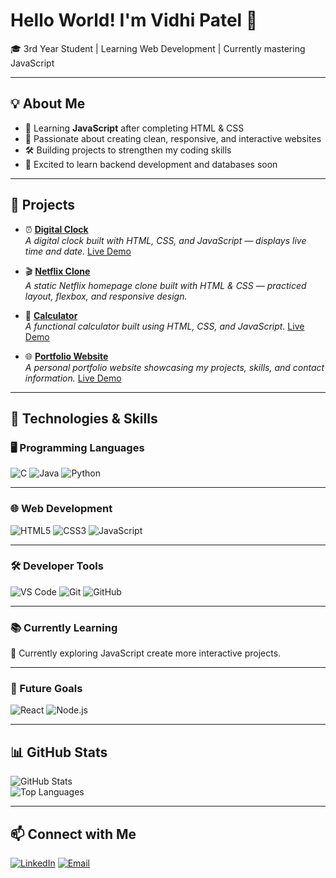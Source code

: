 # Hello World! I'm Vidhi Patel 👋

🎓 3rd Year Student | Learning Web Development | Currently mastering JavaScript  

---

## 💡 About Me
- 🌱 Learning **JavaScript** after completing HTML & CSS  
- 🎯 Passionate about creating clean, responsive, and interactive websites  
- 🛠 Building projects to strengthen my coding skills  
- 🚀 Excited to learn backend development and databases soon  

---
## 📂 Projects  

- ⏰ **[Digital Clock](https://github.com/vidhisonani/digital_clock)**  
  *A digital clock built with HTML, CSS, and JavaScript — displays live time and date.* [Live Demo](https://vidhisonani.github.io/digital_clock/)  

- 🎬 **[Netflix Clone](https://github.com/vidhisonani/netflix_clone)**  
  *A static Netflix homepage clone built with HTML & CSS — practiced layout, flexbox, and responsive design.*  

- 🧮 **[Calculator](https://github.com/vidhisonani/calculator)**  
  *A functional calculator built using HTML, CSS, and JavaScript.* [Live Demo](https://vidhisonani.github.io/calculator/)  

- 🌐 **[Portfolio Website](https://github.com/vidhisonani/Portfolio_VidhiPatel/)**  
  *A personal portfolio website showcasing my projects, skills, and contact information.* [Live Demo](https://vidhisonani.github.io/Portfolio_VidhiPatel/)  
 

---
## 🔧 Technologies & Skills  

### 🖥 Programming Languages  
![C](https://img.shields.io/badge/C-A8B9CC?style=for-the-badge&logo=c&logoColor=white) ![Java](https://img.shields.io/badge/Java-007396?style=for-the-badge&logo=java&logoColor=white) ![Python](https://img.shields.io/badge/Python-3776AB?style=for-the-badge&logo=python&logoColor=white)

---

### 🌐 Web Development  
![HTML5](https://img.shields.io/badge/HTML5-E34F26?style=for-the-badge&logo=html5&logoColor=white) ![CSS3](https://img.shields.io/badge/CSS3-1572B6?style=for-the-badge&logo=css3&logoColor=white) ![JavaScript](https://img.shields.io/badge/JavaScript-F7DF1E?style=for-the-badge&logo=javascript&logoColor=black)  

---

### 🛠 Developer Tools  
![VS Code](https://img.shields.io/badge/VS_Code-007ACC?style=for-the-badge&logo=visualstudiocode&logoColor=white) ![Git](https://img.shields.io/badge/Git-F05032?style=for-the-badge&logo=git&logoColor=white) ![GitHub](https://img.shields.io/badge/GitHub-181717?style=for-the-badge&logo=github&logoColor=white)  

---

### 📚 Currently Learning  
🌱 Currently exploring JavaScript create more interactive projects. 

---

### 🎯 Future Goals  
![React](https://img.shields.io/badge/React-61DAFB?style=for-the-badge&logo=react&logoColor=black) ![Node.js](https://img.shields.io/badge/Node.js-339933?style=for-the-badge&logo=nodedotjs&logoColor=white)  

---
## 📊 GitHub Stats
![GitHub Stats](https://github-readme-stats.vercel.app/api?username=vidhisonani&show_icons=true&theme=radical)  
![Top Languages](https://github-readme-stats.vercel.app/api/top-langs/?username=vidhisonani&layout=compact&theme=radical)  

---

## 📫 Connect with Me
[![LinkedIn](https://img.shields.io/badge/LinkedIn-blue?style=for-the-badge&logo=linkedin)](https://www.linkedin.com/in/vidhi-patel-bb358b375/)  [![Email](https://img.shields.io/badge/Email-red?style=for-the-badge&logo=gmail&logoColor=white)](mailto:vidhilotus7@gmail.com)  


<!--
**vidhisonani/vidhisonani** is a ✨ _special_ ✨ repository because its `README.md` (this file) appears on your GitHub profile.

Here are some ideas to get you started:

- 🔭 I’m currently working on ...
- 🌱 I’m currently learning ...
- 👯 I’m looking to collaborate on ...
- 🤔 I’m looking for help with ...
- 💬 Ask me about ...
- 📫 How to reach me: ...
- 😄 Pronouns: ...
- ⚡ Fun fact: ...
-->

